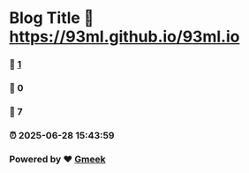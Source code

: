 # Blog Title :link: https://93ml.github.io/93ml.io 
### :page_facing_up: [1](https://93ml.github.io/93ml.io/tag.html) 
### :speech_balloon: 0 
### :hibiscus: 7 
### :alarm_clock: 2025-06-28 15:43:59 
### Powered by :heart: [Gmeek](https://github.com/Meekdai/Gmeek)
